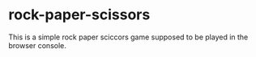 # rock-paper-scissors

This is a simple rock paper sciccors game supposed to be played in the browser console.